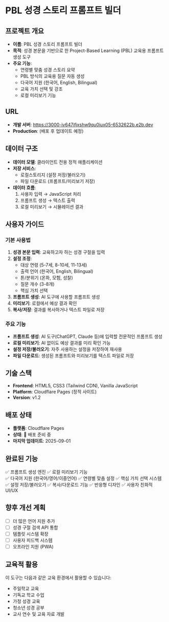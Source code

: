 # PBL 성경 스토리 프롬프트 빌더

## 프로젝트 개요
- **이름**: PBL 성경 스토리 프롬프트 빌더
- **목적**: 성경 본문을 기반으로 한 Project-Based Learning (PBL) 교육용 프롬프트 생성 도구
- **주요 기능**: 
  - 연령별 맞춤 성경 스토리 요약
  - PBL 방식의 교육용 질문 자동 생성
  - 다국어 지원 (한국어, English, Bilingual)
  - 교육 가치 선택 및 강조
  - 로컬 미리보기 기능

## URL
- **개발 서버**: https://3000-iv647ifjxshw9qu0iux05-6532622b.e2b.dev
- **Production**: (배포 후 업데이트 예정)

## 데이터 구조
- **데이터 모델**: 클라이언트 전용 정적 애플리케이션
- **저장 서비스**: 
  - 로컬스토리지 (설정 저장/불러오기)
  - 파일 다운로드 (프롬프트/미리보기 저장)
- **데이터 흐름**: 
  1. 사용자 입력 → JavaScript 처리
  2. 프롬프트 생성 → 텍스트 출력
  3. 로컬 미리보기 → 시뮬레이션 결과

## 사용자 가이드

### 기본 사용법
1. **성경 본문 입력**: 교육하고자 하는 성경 구절을 입력
2. **설정 조정**: 
   - 대상 연령 (5-7세, 8-10세, 11-13세)
   - 출력 언어 (한국어, English, Bilingual)
   - 톤/분위기 (온화, 모험, 성찰)
   - 질문 개수 (3-8개)
   - 핵심 가치 선택
3. **프롬프트 생성**: AI 도구에 사용할 프롬프트 생성
4. **미리보기**: 로컬에서 예상 결과 확인
5. **복사/저장**: 결과를 복사하거나 텍스트 파일로 저장

### 주요 기능
- **프롬프트 생성**: AI 도구(ChatGPT, Claude 등)에 입력할 전문적인 프롬프트 생성
- **로컬 미리보기**: AI 없이도 예상 결과를 미리 확인 가능
- **설정 저장/불러오기**: 자주 사용하는 설정을 저장하여 재사용
- **파일 다운로드**: 생성된 프롬프트와 미리보기를 텍스트 파일로 저장

## 기술 스택
- **Frontend**: HTML5, CSS3 (Tailwind CDN), Vanilla JavaScript
- **Platform**: Cloudflare Pages (정적 사이트)
- **Version**: v1.2

## 배포 상태
- **플랫폼**: Cloudflare Pages
- **상태**: 🔄 배포 준비 중
- **마지막 업데이트**: 2025-09-01

## 완료된 기능
✅ 프롬프트 생성 엔진
✅ 로컬 미리보기 기능  
✅ 다국어 지원 (한국어/영어/이중언어)
✅ 연령별 맞춤 설정
✅ 핵심 가치 선택 시스템
✅ 설정 저장/불러오기
✅ 복사/다운로드 기능
✅ 반응형 디자인
✅ 사용자 친화적 UI/UX

## 향후 개선 계획
- [ ] 더 많은 언어 지원 추가
- [ ] 성경 구절 검색 API 통합
- [ ] 템플릿 시스템 확장
- [ ] 사용자 피드백 시스템
- [ ] 오프라인 지원 (PWA)

## 교육적 활용
이 도구는 다음과 같은 교육 환경에서 활용할 수 있습니다:
- 주일학교 교육
- 기독교 학교 수업
- 가정 성경 교육
- 청소년 성경 공부
- 교사 연수 및 교육 자료 개발